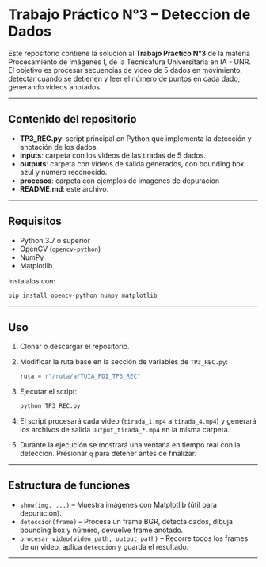 # Trabajo Práctico N°3 – Deteccion de Dados

Este repositorio contiene la solución al **Trabajo Práctico N°3** de la materia Procesamiento de Imágenes I, de la Tecnicatura Universitaria en IA - UNR. El objetivo es procesar secuencias de video de 5 dados en movimiento, detectar cuando se detienen y leer el número de puntos en cada dado, generando videos anotados.

---

## Contenido del repositorio

* **TP3\_REC.py**: script principal en Python que implementa la detección y anotación de los dados.
* **inputs**: carpeta con los videos de las tiradas de 5 dados.
* **outputs**: carpeta con videos de salida generados, con bounding box azul y número reconocido.
* **procesos**: carpeta con ejemplos de imagenes de depuracion  
* **README.md**: este archivo.

---

## Requisitos

* Python 3.7 o superior
* OpenCV (`opencv-python`)
* NumPy
* Matplotlib

Instalalos con:

```bash
pip install opencv-python numpy matplotlib
```

---

## Uso

1. Clonar o descargar el repositorio.
2. Modificar la ruta base en la sección de variables de `TP3_REC.py`:

   ```python
   ruta = r"/ruta/a/TUIA_PDI_TP3_REC"
   ```
3. Ejecutar el script:

   ```bash
   python TP3_REC.py
   ```
4. El script procesará cada video (`tirada_1.mp4` a `tirada_4.mp4`) y generará los archivos de salida `Output_tirada_*.mp4` en la misma carpeta.
5. Durante la ejecución se mostrará una ventana en tiempo real con la detección. Presionar `q` para detener antes de finalizar.

---

## Estructura de funciones

* `show(img, ...)` – Muestra imágenes con Matplotlib (útil para depuración).
* `deteccion(frame)` – Procesa un frame BGR, detecta dados, dibuja bounding box y número, devuelve frame anotado.
* `procesar_video(video_path, output_path)` – Recorre todos los frames de un video, aplica `deteccion` y guarda el resultado.

---


